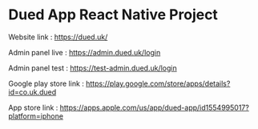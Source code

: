 # Dued App React Native Project

Website link : https://dued.uk/

Admin panel live : https://admin.dued.uk/login

Admin panel test : https://test-admin.dued.uk/login

Google play store link : https://play.google.com/store/apps/details?id=co.uk.dued

App store link : https://apps.apple.com/us/app/dued-app/id1554995017?platform=iphone


